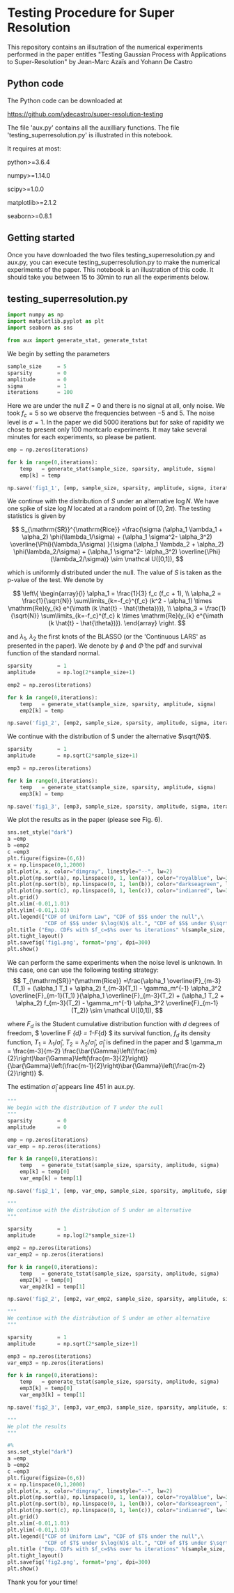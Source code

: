 
# Testing Procedure for Super Resolution

This repository contains an illsutration of the numerical experiments performed in the paper entitles
"Testing Gaussian Process with Applications to Super-Resolution" by Jean-Marc Azaïs and Yohann De Castro

## Python code

The Python code can be downloaded at 

https://github.com/ydecastro/super-resolution-testing

The file 'aux.py' contains all the auxilliary functions. The file 'testing_superresolution.py' is illustrated in this notebook. 

It requires at most:

python>=3.6.4

numpy>=1.14.0

scipy>=1.0.0

matplotlib>=2.1.2

seaborn>=0.8.1

## Getting started

Once you have downloaded the two files testing_superresolution.py and aux.py, you can execute testing_superresolution.py to make the numerical experiments of the paper. This notebook is an illustration of this code. It should take you between 15 to 30min to run all the experiments below.

## testing_superresolution.py


```python
import numpy as np
import matplotlib.pyplot as plt
import seaborn as sns

from aux import generate_stat, generate_tstat
```

We begin by setting the parameters


```python
sample_size     = 5
sparsity        = 0 
amplitude       = 0
sigma           = 1
iterations      = 100
```

Here we are under the null $Z=0$ and there is no signal at all, only noise. We took $f_c=5$ so we observe the frequencies between $-5$ and $5$. The noise level is $\sigma=1$. In the paper we did $5000$ iterations but for sake of rapidity we chose to present only $100$ montcarlo experiments. It may take several minutes for each experiments, so please be patient.


```python
emp = np.zeros(iterations)

for k in range(0,iterations):    
    temp   = generate_stat(sample_size, sparsity, amplitude, sigma)     
    emp[k] = temp

np.save('fig1_1', [emp, sample_size, sparsity, amplitude, sigma, iterations])
```

We continue with the distribution of $S$ under an alternative $\log N$. We have one spike of size $\log N$ located at a random point of $[0,2\pi)$. The testing statistics is given by

 $$
 S_{\mathrm{SR}}^{\mathrm{Rice}} =\frac{\sigma (\alpha_1 \lambda_1 + \alpha_2) \phi(\lambda_1/\sigma) + (\alpha_1 \sigma^2- \alpha_3^2) \overline{\Phi}(\lambda_1/\sigma)  }{\sigma (\alpha_1 \lambda_2 + \alpha_2) \phi(\lambda_2/\sigma) + (\alpha_1 \sigma^2- \alpha_3^2) \overline{\Phi}(\lambda_2/\sigma)} \sim \mathcal U([0,1]),
  $$
  
which is uniformly distributed under the null. The value of $S$ is taken as the p-value of the test. We denote by 

  $$
  \left\{ \begin{array}{l}
  \alpha_1 = \frac{1}{3} f_c (f_c + 1), \\
  \alpha_2 = \frac{1}{\sqrt{N}} \sum\limits_{k=-f_c}^{f_c} (k^2 - \alpha_1) \times \mathrm{Re}(y_{k} e^{\imath (k \hat{t} - \hat{\theta})}),  \\
  \alpha_3 = \frac{1}{\sqrt{N}} \sum\limits_{k=-f_c}^{f_c} k \times \mathrm{Re}(y_{k} e^{\imath (k \hat{t} - \hat{\theta})}).
  \end{array} \right.
  $$
  
and $\lambda_1$, $\lambda_2$ the first knots of the BLASSO (or the 'Continuous LARS' as presented in the paper). We denote by $\phi$ and $\bar \Phi$ the pdf and survival function of the standard normal.


```python
sparsity        = 1 
amplitude       = np.log(2*sample_size+1)

emp2 = np.zeros(iterations)

for k in range(0,iterations):    
    temp   = generate_stat(sample_size, sparsity, amplitude, sigma)     
    emp2[k] = temp

np.save('fig1_2', [emp2, sample_size, sparsity, amplitude, sigma, iterations])
```

We continue with the distribution of S under the alternative $\sqrt{N}$.


```python
sparsity        = 1 
amplitude       = np.sqrt(2*sample_size+1)

emp3 = np.zeros(iterations)

for k in range(0,iterations):    
    temp   = generate_stat(sample_size, sparsity, amplitude, sigma)     
    emp3[k] = temp

np.save('fig1_3', [emp3, sample_size, sparsity, amplitude, sigma, iterations])
```

We plot the results as in the paper (please see Fig. 6).


```python
sns.set_style("dark")
a =emp
b =emp2
c =emp3
plt.figure(figsize=(6,6))
x = np.linspace(0,1,2000)
plt.plot(x, x, color="dimgray", linestyle="--", lw=2)
plt.plot(np.sort(a), np.linspace(0, 1, len(a)), color="royalblue", lw=3)
plt.plot(np.sort(b), np.linspace(0, 1, len(b)), color="darkseagreen", lw=3)
plt.plot(np.sort(c), np.linspace(0, 1, len(c)), color="indianred", lw=3)
plt.grid()
plt.xlim(-0.01,1.01)
plt.ylim(-0.01,1.01)
plt.legend(["CDF of Uniform Law", "CDF of $S$ under the null",\
            "CDF of $S$ under $\log(N)$ alt.", "CDF of $S$ under $\sqrt{N}$ alt."])
plt.title ("Emp. CDFs with $f_c=$%s over %s iterations" %(sample_size, iterations))
plt.tight_layout()
plt.savefig('fig1.png', format='png', dpi=300)
plt.show()
```

We can perform the same experiments when the noise level is unknown. In this case, one can use the following testing strategy:
$$
 T_{\mathrm{SR}}^{\mathrm{Rice}} =\frac{\alpha_1 \overline{F}_{m-3}(T_1) + (\alpha_1 T_1 + \alpha_2) f_{m-3}(T_1) - \gamma_m^{-1} \alpha_3^2 \overline{F}_{m-1}(T_1)  }{\alpha_1 \overline{F}_{m-3}(T_2) + (\alpha_1 T_2 + \alpha_2) f_{m-3}(T_2) - \gamma_m^{-1} \alpha_3^2 \overline{F}_{m-1}(T_2)} \sim \mathcal U([0,1]),
  $$
  
where  $F_{d}$ is the Student cumulative distribution function with $d$ degrees of freedom, $ \overline  F _{d}  = 1-F_{d} $ its survival function, $f_d$ its density function, $T_1 = \lambda_1/\widehat{\sigma}_{|}$, $T_2 = \lambda_2/\widehat{\sigma}_{|}$, $\widehat{\sigma}_{|}$ is defined in the paper and $ \gamma_m = \frac{m-3}{m-2} \frac{\bar{\Gamma}\left(\frac{m}{2}\right)\bar{\Gamma}\left(\frac{m-3}{2}\right)}{\bar{\Gamma}\left(\frac{m-1}{2}\right)\bar{\Gamma}\left(\frac{m-2}{2}\right)} $.

The estimation $\widehat{\sigma}_{|}$ appears line 451 in aux.py.



```python
"""
We begin with the distribution of T under the null
"""
sparsity        = 0 
amplitude       = 0

emp = np.zeros(iterations)
var_emp = np.zeros(iterations)

for k in range(0,iterations):    
    temp   = generate_tstat(sample_size, sparsity, amplitude, sigma)     
    emp[k] = temp[0]
    var_emp[k] = temp[1]

np.save('fig2_1', [emp, var_emp, sample_size, sparsity, amplitude, sigma, iterations])

"""
We continue with the distribution of S under an alternative 
"""

sparsity        = 1 
amplitude       = np.log(2*sample_size+1)

emp2 = np.zeros(iterations)
var_emp2 = np.zeros(iterations)

for k in range(0,iterations):    
    temp   = generate_tstat(sample_size, sparsity, amplitude, sigma)     
    emp2[k] = temp[0]
    var_emp2[k] = temp[1]

np.save('fig2_2', [emp2, var_emp2, sample_size, sparsity, amplitude, sigma, iterations])

"""
We continue with the distribution of S under an other alternative 
"""

sparsity        = 1 
amplitude       = np.sqrt(2*sample_size+1)

emp3 = np.zeros(iterations)
var_emp3 = np.zeros(iterations)

for k in range(0,iterations):    
    temp   = generate_tstat(sample_size, sparsity, amplitude, sigma)     
    emp3[k] = temp[0]
    var_emp3[k] = temp[1]

np.save('fig2_3', [emp3, var_emp3, sample_size, sparsity, amplitude, sigma, iterations])

"""
We plot the results 
"""

#%
sns.set_style("dark")
a =emp
b =emp2
c =emp3
plt.figure(figsize=(6,6))
x = np.linspace(0,1,2000)
plt.plot(x, x, color="dimgray", linestyle="--", lw=2)
plt.plot(np.sort(a), np.linspace(0, 1, len(a)), color="royalblue", lw=3)
plt.plot(np.sort(b), np.linspace(0, 1, len(b)), color="darkseagreen", lw=3)
plt.plot(np.sort(c), np.linspace(0, 1, len(c)), color="indianred", lw=3)
plt.grid()
plt.xlim(-0.01,1.01)
plt.ylim(-0.01,1.01)
plt.legend(["CDF of Uniform Law", "CDF of $T$ under the null",\
            "CDF of $T$ under $\log(N)$ alt.", "CDF of $T$ under $\sqrt{N}$ alt."])
plt.title ("Emp. CDFs with $f_c=$%s over %s iterations" %(sample_size, iterations))
plt.tight_layout()
plt.savefig('fig2.png', format='png', dpi=300)
plt.show()
```

Thank you for your time!
